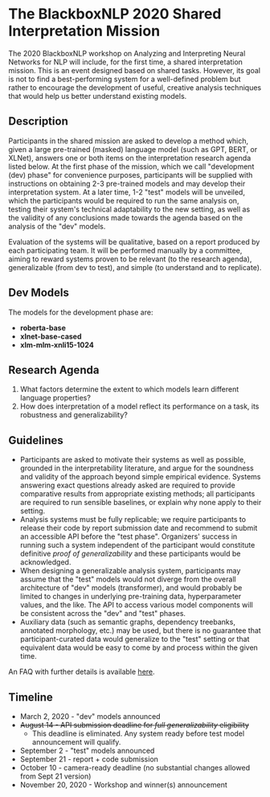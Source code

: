 # The BlackboxNLP 2020 Shared Interpretation Mission

The 2020 BlackboxNLP workshop on Analyzing and Interpreting Neural Networks for NLP will include, for the first time, a shared interpretation mission. This is an event designed based on shared tasks. However, its goal is not to find a best-performing system for a well-defined problem but rather to encourage the development of useful, creative analysis techniques that would help us better understand existing models.

## Description

Participants in the shared mission are asked to develop a method which, given a large pre-trained (masked) language model (such as GPT, BERT, or XLNet), answers one or both items on the interpretation research agenda listed below. At the first phase of the mission, which we call "development (dev) phase" for convenience purposes, participants will be supplied with instructions on obtaining 2-3 pre-trained models and may develop their interpretation system.
At a later time, 1-2 "test" models will be unveiled, which the participants would be required to run the same analysis on, testing their system's technical adaptability to the new setting, as well as the validity of any conclusions made towards the agenda based on the analysis of the "dev" models.

Evaluation of the systems will be qualitative, based on a report produced by each participating team. It will be performed manually by a committee, aiming to reward systems proven to be relevant (to the research agenda), generalizable (from dev to test), and simple (to understand and to replicate).

## Dev Models

The models for the development phase are:

* **roberta-base**
* **xlnet-base-cased**
* **xlm-mlm-xnli15-1024**

## Research Agenda

1. What factors determine the extent to which models learn different language properties?
1. How does interpretation of a model reflect its performance on a task, its robustness and generalizability?

## Guidelines

* Participants are asked to motivate their systems as well as possible, grounded in the interpretability literature, and argue for the soundness and validity of the approach beyond simple empirical evidence. Systems answering exact questions already asked are required to provide comparative results from appropriate existing methods; all participants are required to run sensible baselines, or explain why none apply to their setting.
* Analysis systems must be fully replicable; we require participants to release their code by report submission date and recommend to submit an accessible API before the "test phase". Organizers' success in running such a system independent of the participant would constitute definitive *proof of generalizability* and these participants would be acknowledged.
* When designing a generalizable analysis system, participants may assume that the "test" models would not diverge from the overall architecture of "dev" models (transformer), and would probably be limited to changes in underlying pre-training data, hyperparameter values, and the like. The API to access various model components will be consistent across the "dev" and "test" phases. 
* Auxiliary data (such as semantic graphs, dependency treebanks, annotated morphology, etc.) may be used, but there is no guarantee that participant-curated data would generalize to the "test" setting or that equivalent data would be easy to come by and process within the given time.

An FAQ with further details is available [here](https://blackboxnlp.github.io/faq).

## Timeline

* March 2, 2020 - "dev" models announced
* ~~August 14 - API submission deadline for *full generalizability* eligibility~~
  * This deadline is eliminated. Any system ready before test model announcement will qualify.
* September 2 - "test" models announced
* September 21 - report + code submission
* October 10 - camera-ready deadline (no substantial changes allowed from Sept 21 version)
* November 20, 2020 - Workshop and winner(s) announcement
